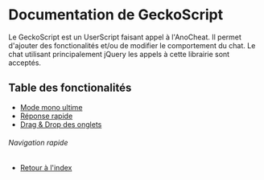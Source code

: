# Documentation de GeckoScript
Le GeckoScript est un UserScript faisant appel à l'AnoCheat. Il permet d'ajouter des fonctionalités et/ou de modifier le
comportement du chat. Le chat utilisant principalement jQuery les appels à cette librairie sont acceptés.

## Table des fonctionalités
* [Mode mono ultime](./mono.md)
* [Réponse rapide](./hl.md#réponse-rapide)
* [Drag & Drop des onglets](./dragndrop.md#onglets)


###### Navigation rapide
* [Retour à l'index](../README.md)

